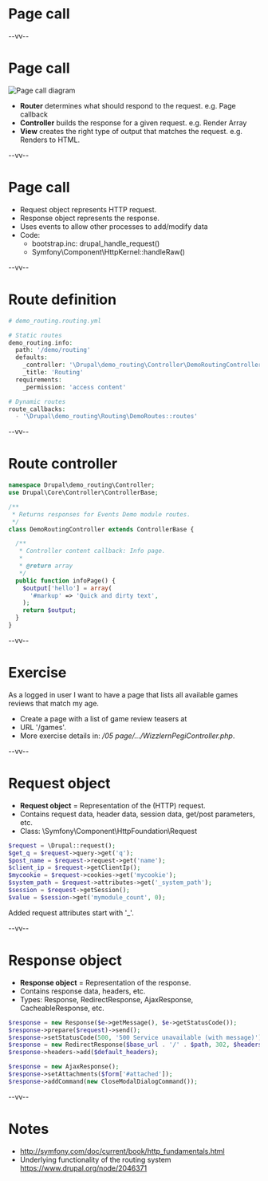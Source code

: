 # Page call

--vv--

# Page call

![Page call diagram](assets/images/page-call-diagram.png)

- **Router** determines what should respond to the request. e.g. Page callback
- **Controller** builds the response for a given request. e.g. Render Array
- **View** creates the right type of output that matches the request. e.g. Renders to HTML.

--vv--

# Page call
- Request object represents HTTP request.
- Response object represents the response.
- Uses events to allow other processes to add/modify data
- Code:
  - bootstrap.inc: drupal_handle_request()
  - Symfony\Component\HttpKernel::handleRaw()

--vv--

# Route definition
```php
# demo_routing.routing.yml

# Static routes
demo_routing.info:
  path: '/demo/routing'
  defaults:
    _controller: '\Drupal\demo_routing\Controller\DemoRoutingController::infoPage'
    _title: 'Routing'
  requirements:
    _permission: 'access content'

# Dynamic routes
route_callbacks:
  - '\Drupal\demo_routing\Routing\DemoRoutes::routes'
```

--vv--

# Route controller

```php
namespace Drupal\demo_routing\Controller;
use Drupal\Core\Controller\ControllerBase;

/**
 * Returns responses for Events Demo module routes.
 */
class DemoRoutingController extends ControllerBase {

  /**
   * Controller content callback: Info page.
   *
   * @return array
   */
  public function infoPage() {
    $output['hello'] = array(
      '#markup' => 'Quick and dirty text',
    );
    return $output;
  }
}
```

--vv--

# Exercise
As a logged in user I want to have a page that lists all available games reviews that match my age.

- Create a page with a list of game review teasers at 
- URL '/games'.
- More exercise details in: _/05 page/.../WizzlernPegiController.php_.

--vv--

# Request object
- **Request object** = Representation of the (HTTP) request.
- Contains request data, header data, session data, get/post parameters, etc.
- Class: \Symfony\Component\HttpFoundation\Request

```php
$request = \Drupal::request();
$get_q = $request->query->get('q');
$post_name = $request->request->get('name');
$client_ip = $request->getClientIp();
$mycookie = $request->cookies->get('mycookie');
$system_path = $request->attributes->get('_system_path');
$session = $request->getSession();
$value = $session->get('mymodule_count', 0);
``` 

Added request attributes start with '_'.

--vv--

# Response object
- **Response object** = Representation of the response.
- Contains response data, headers, etc.
- Types: Response, RedirectResponse, AjaxResponse, CacheableResponse, etc.

```php
$response = new Response($e->getMessage(), $e->getStatusCode());
$response->prepare($request)->send();
$response->setStatusCode(500, '500 Service unavailable (with message)');
$response = new RedirectResponse($base_url . '/' . $path, 302, $headers);
$response->headers->add($default_headers);

$response = new AjaxResponse();
$response->setAttachments($form['#attached']);
$response->addCommand(new CloseModalDialogCommand());
```

--vv--

# Notes
- http://symfony.com/doc/current/book/http_fundamentals.html 
- Underlying functionality of the routing system https://www.drupal.org/node/2046371
